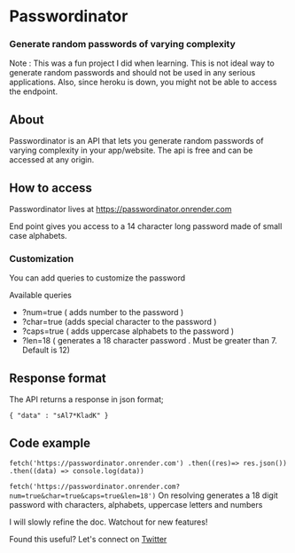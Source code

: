 # Passwordinator
### Generate random passwords of varying complexity

Note : This was a fun project I did when learning. This is not ideal way to generate random passwords and should not be used in any serious applications.
Also, since heroku is down, you might not be able to access the endpoint.

## About

Passwordinator is an API that lets you generate random passwords of varying complexity in your app/website. 
The api is free and can be accessed at any origin.

## How to access

Passwordinator lives at https://passwordinator.onrender.com

End point gives you access to a 14 character long password made of small case alphabets.

### Customization

You can add queries to customize the password

Available queries
- ?num=true ( adds number to the password )
- ?char=true (adds special character to the password )
- ?caps=true ( adds uppercase alphabets to the password )
- ?len=18 ( generates a 18 character password . Must be greater than 7. Default is 12)


## Response format

The API returns a response in json format;

`{ "data" : "sAl7*KladK" }`

## Code example

` fetch('https://passwordinator.onrender.com')
.then((res)=> res.json())
.then((data) => console.log(data))
`



`fetch('https://passwordinator.onrender.com?num=true&char=true&caps=true&len=18')`
On resolving generates a 18 digit password with characters, alphabets, uppercase letters and numbers

I will slowly refine the doc. Watchout for new features!


Found this useful? Let's connect on [Twitter](https://www.twitter.com/realfawazsullia)

